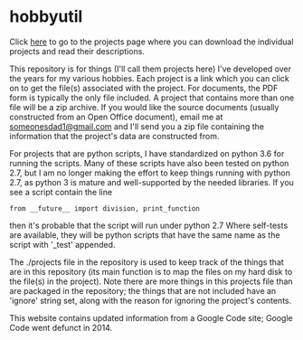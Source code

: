 # hobbyutil

Click [here](./project_list.md) to go to the projects page where you can
download the individual projects and read their descriptions.

This repository is for things (I'll call them projects here)  I've
developed over the years for my various hobbies.  Each project is a link
which you can click on to get the file(s) associated with the project.  For
documents, the PDF form is typically the only file included.  A project
that contains more than one file will be a zip archive.  If you would like
the source documents (usually constructed from an Open Office document),
email me at someonesdad1@gmail.com and I'll send you a zip file containing
the information that the project's data are constructed from.

For projects that are python scripts, I have standardized on python 3.6 for
running the scripts.  Many of these scripts have also been tested on python
2.7, but I am no longer making the effort to keep things running with
python 2.7, as python 3 is mature and well-supported by the needed
libraries.  If you see a script contain the line

```from __future__ import division, print_function```

then it's probable that the script will run under python 2.7 Where
self-tests are available, they will be python scripts that have the same
name as the script with '\_test' appended.

The ./projects file in the repository is used to keep track of the things
that are in this repository (its main function is to map the files on my
hard disk to the file(s) in the project).  Note there are more things in
this projects file than are packaged in the repository; the things that are
not included have an 'ignore' string set, along with the reason for
ignoring the project's contents.

This website contains updated information from a Google Code site; Google
Code went defunct in 2014.
